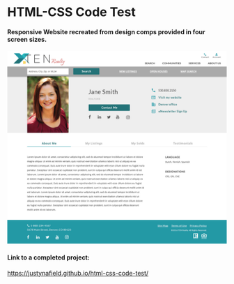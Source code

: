 # HTML-CSS Code Test

#### Responsive Website recreated from design comps provided in four screen sizes.

![Design](Assets/Designs/large.jpg)

#### Link to a completed project:
https://justynafield.github.io/html-css-code-test/
